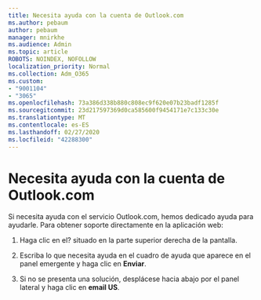 ```yaml
---
title: Necesita ayuda con la cuenta de Outlook.com
ms.author: pebaum
author: pebaum
manager: mnirkhe
ms.audience: Admin
ms.topic: article
ROBOTS: NOINDEX, NOFOLLOW
localization_priority: Normal
ms.collection: Adm_O365
ms.custom:
- "9001104"
- "3065"
ms.openlocfilehash: 73a386d338b880c808ec9f620e07b23badf1285f
ms.sourcegitcommit: 23d217597369d0ca585600f9454171e7c133c30e
ms.translationtype: MT
ms.contentlocale: es-ES
ms.lasthandoff: 02/27/2020
ms.locfileid: "42288300"
---
```

# <a name="need-help-with-my-outlookcom-account"></a>Necesita ayuda con la cuenta de Outlook.com

Si necesita ayuda con el servicio Outlook.com, hemos dedicado ayuda para ayudarle. Para obtener soporte directamente en la aplicación web: 

1. Haga clic en el? situado en la parte superior derecha de la pantalla. 

2. Escriba lo que necesita ayuda en el cuadro de ayuda que aparece en el panel emergente y haga clic en **Enviar**. 

3. Si no se presenta una solución, desplácese hacia abajo por el panel lateral y haga clic en **email US**.

